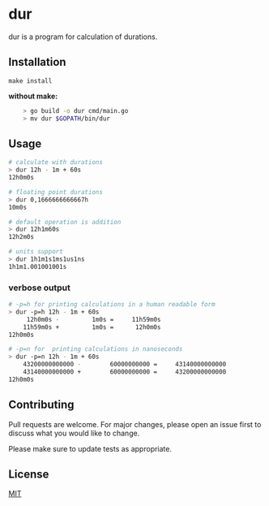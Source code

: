 # dur

dur is a program for calculation of durations.

## Installation

```make install```

**without make:**

```bash
    > go build -o dur cmd/main.go
    > mv dur $GOPATH/bin/dur
```

## Usage

```bash
# calculate with durations
> dur 12h - 1m + 60s
12h0m0s

# floating point durations
> dur 0,1666666666667h
10m0s

# default operation is addition
> dur 12h1m60s
12h2m0s

# units support
> dur 1h1m1s1ms1us1ns
1h1m1.001001001s
```

### verbose output

```bash
# -p=h for printing calculations in a human readable form
> dur -p=h 12h - 1m + 60s
     12h0m0s -         1m0s =     11h59m0s
    11h59m0s +         1m0s =      12h0m0s
12h0m0s

# -p=n for  printing calculations in nanoseconds
> dur -p=n 12h - 1m + 60s
    43200000000000 -        60000000000 =     43140000000000
    43140000000000 +        60000000000 =     43200000000000
12h0m0s
```

## Contributing

Pull requests are welcome. For major changes, please open an issue first to discuss what you would like to change.

Please make sure to update tests as appropriate.

## License

[MIT](https://choosealicense.com/licenses/mit/)